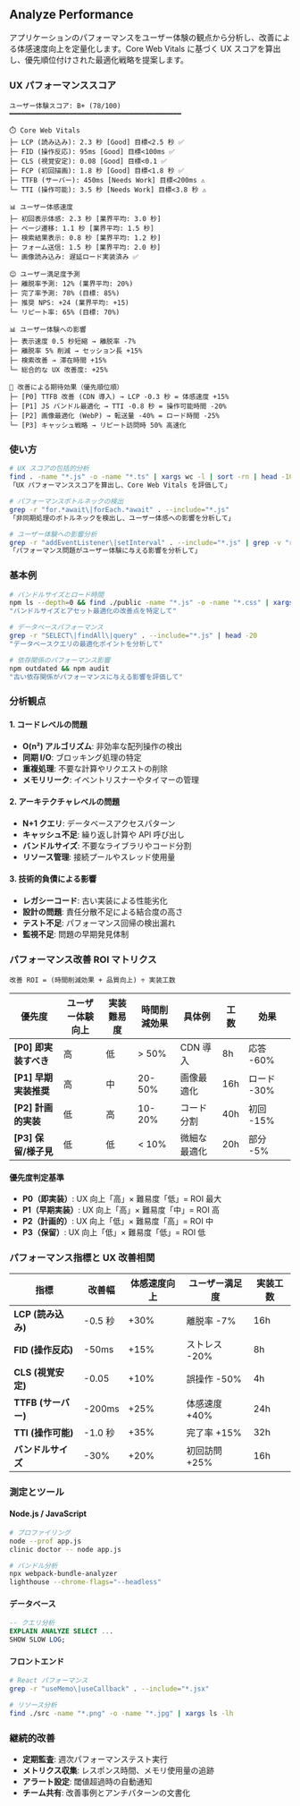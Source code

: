 ## Analyze Performance

アプリケーションのパフォーマンスをユーザー体験の観点から分析し、改善による体感速度向上を定量化します。Core Web Vitals に基づく UX スコアを算出し、優先順位付けされた最適化戦略を提案します。

### UX パフォーマンススコア

```
ユーザー体験スコア: B+ (78/100)
━━━━━━━━━━━━━━━━━━━━━━━━━━━━━━━━━━━━━━━━━━━

⏱️ Core Web Vitals
├─ LCP (読み込み): 2.3 秒 [Good] 目標<2.5 秒 ✅
├─ FID (操作反応): 95ms [Good] 目標<100ms ✅
├─ CLS (視覚安定): 0.08 [Good] 目標<0.1 ✅
├─ FCP (初回描画): 1.8 秒 [Good] 目標<1.8 秒 ✅
├─ TTFB (サーバー): 450ms [Needs Work] 目標<200ms ⚠️
└─ TTI (操作可能): 3.5 秒 [Needs Work] 目標<3.8 秒 ⚠️

📊 ユーザー体感速度
├─ 初回表示体感: 2.3 秒 [業界平均: 3.0 秒]
├─ ページ遷移: 1.1 秒 [業界平均: 1.5 秒]
├─ 検索結果表示: 0.8 秒 [業界平均: 1.2 秒]
├─ フォーム送信: 1.5 秒 [業界平均: 2.0 秒]
└─ 画像読み込み: 遅延ロード実装済み ✅

😊 ユーザー満足度予測
├─ 離脱率予測: 12% (業界平均: 20%)
├─ 完了率予測: 78% (目標: 85%)
├─ 推奨 NPS: +24 (業界平均: +15)
└─ リピート率: 65% (目標: 70%)

📊 ユーザー体験への影響
├─ 表示速度 0.5 秒短縮 → 離脱率 -7%
├─ 離脱率 5% 削減 → セッション長 +15%
├─ 検索改善 → 滞在時間 +15%
└─ 総合的な UX 改善度: +25%

🎯 改善による期待効果（優先順位順）
├─ [P0] TTFB 改善 (CDN 導入) → LCP -0.3 秒 = 体感速度 +15%
├─ [P1] JS バンドル最適化 → TTI -0.8 秒 = 操作可能時間 -20%
├─ [P2] 画像最適化 (WebP) → 転送量 -40% = ロード時間 -25%
└─ [P3] キャッシュ戦略 → リピート訪問時 50% 高速化
```

### 使い方

```bash
# UX スコアの包括的分析
find . -name "*.js" -o -name "*.ts" | xargs wc -l | sort -rn | head -10
「UX パフォーマンススコアを算出し、Core Web Vitals を評価して」

# パフォーマンスボトルネックの検出
grep -r "for.*await\|forEach.*await" . --include="*.js"
「非同期処理のボトルネックを検出し、ユーザー体感への影響を分析して」

# ユーザー体験への影響分析
grep -r "addEventListener\|setInterval" . --include="*.js" | grep -v "removeEventListener\|clearInterval"
「パフォーマンス問題がユーザー体験に与える影響を分析して」
```

### 基本例

```bash
# バンドルサイズとロード時間
npm ls --depth=0 && find ./public -name "*.js" -o -name "*.css" | xargs ls -lh
"バンドルサイズとアセット最適化の改善点を特定して"

# データベースパフォーマンス
grep -r "SELECT\|findAll\|query" . --include="*.js" | head -20
"データベースクエリの最適化ポイントを分析して"

# 依存関係のパフォーマンス影響
npm outdated && npm audit
"古い依存関係がパフォーマンスに与える影響を評価して"
```

### 分析観点

#### 1. コードレベルの問題

- **O(n²) アルゴリズム**: 非効率な配列操作の検出
- **同期 I/O**: ブロッキング処理の特定
- **重複処理**: 不要な計算やリクエストの削除
- **メモリリーク**: イベントリスナーやタイマーの管理

#### 2. アーキテクチャレベルの問題

- **N+1 クエリ**: データベースアクセスパターン
- **キャッシュ不足**: 繰り返し計算や API 呼び出し
- **バンドルサイズ**: 不要なライブラリやコード分割
- **リソース管理**: 接続プールやスレッド使用量

#### 3. 技術的負債による影響

- **レガシーコード**: 古い実装による性能劣化
- **設計の問題**: 責任分散不足による結合度の高さ
- **テスト不足**: パフォーマンス回帰の検出漏れ
- **監視不足**: 問題の早期発見体制

### パフォーマンス改善 ROI マトリクス

```
改善 ROI = (時間削減効果 + 品質向上) ÷ 実装工数
```

| 優先度 | ユーザー体験向上 | 実装難易度 | 時間削減効果 | 具体例 | 工数 | 効果 |
|--------|-----------------|-----------|-------------|---------|------|------|
| **[P0] 即実装すべき** | 高 | 低 | > 50% | CDN 導入 | 8h | 応答 -60% |
| **[P1] 早期実装推奨** | 高 | 中 | 20-50% | 画像最適化 | 16h | ロード -30% |
| **[P2] 計画的実装** | 低 | 高 | 10-20% | コード分割 | 40h | 初回 -15% |
| **[P3] 保留/様子見** | 低 | 低 | < 10% | 微細な最適化 | 20h | 部分 -5% |

#### 優先度判定基準

- **P0（即実装）**: UX 向上「高」× 難易度「低」= ROI 最大
- **P1（早期実装）**: UX 向上「高」× 難易度「中」= ROI 高
- **P2（計画的）**: UX 向上「低」× 難易度「高」= ROI 中
- **P3（保留）**: UX 向上「低」× 難易度「低」= ROI 低

### パフォーマンス指標と UX 改善相関

| 指標 | 改善幅 | 体感速度向上 | ユーザー満足度 | 実装工数 |
|------|--------|-------------|---------------|----------|
| **LCP (読み込み)** | -0.5 秒 | +30% | 離脱率 -7% | 16h |
| **FID (操作反応)** | -50ms | +15% | ストレス -20% | 8h |
| **CLS (視覚安定)** | -0.05 | +10% | 誤操作 -50% | 4h |
| **TTFB (サーバー)** | -200ms | +25% | 体感速度 +40% | 24h |
| **TTI (操作可能)** | -1.0 秒 | +35% | 完了率 +15% | 32h |
| **バンドルサイズ** | -30% | +20% | 初回訪問 +25% | 16h |

### 測定とツール

#### Node.js / JavaScript

```bash
# プロファイリング
node --prof app.js
clinic doctor -- node app.js

# バンドル分析
npx webpack-bundle-analyzer
lighthouse --chrome-flags="--headless"
```

#### データベース

```sql
-- クエリ分析
EXPLAIN ANALYZE SELECT ...
SHOW SLOW LOG;
```

#### フロントエンド

```bash
# React パフォーマンス
grep -r "useMemo\|useCallback" . --include="*.jsx"

# リソース分析
find ./src -name "*.png" -o -name "*.jpg" | xargs ls -lh
```

### 継続的改善

- **定期監査**: 週次パフォーマンステスト実行
- **メトリクス収集**: レスポンス時間、メモリ使用量の追跡
- **アラート設定**: 閾値超過時の自動通知
- **チーム共有**: 改善事例とアンチパターンの文書化
